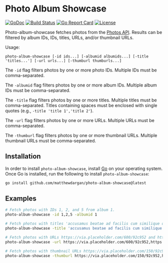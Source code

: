# Photo Album Showcase

[![GoDoc](https://godoc.org/github.com/matthewdargan/photo-album-showcase?status.svg)](https://godoc.org/github.com/matthewdargan/photo-album-showcase)
[![Build Status](https://github.com/matthewdargan/photo-album-showcase/actions/workflows/go-ci.yml/badge.svg?branch=main)](https://github.com/matthewdargan/photo-album-showcase/actions/workflows/go-ci.yml)
[![Go Report Card](https://goreportcard.com/badge/github.com/matthewdargan/photo-album-showcase)](https://goreportcard.com/report/github.com/matthewdargan/photo-album-showcase)
[![License](https://img.shields.io/badge/License-Apache_2.0-blue.svg)](LICENSE)

Photo-album-showcase fetches photos from the [Photos API](https://jsonplaceholder.typicode.com/photos). Results can be filtered by album IDs, IDs, titles, URLs, and/or thumbnail URLs.

Usage:

    photo-album-showcase [-id ids...] [-albumid albumids...] [-title 'titles...'] [-url urls...] [-thumburl thumburls...]

The `-id` flag filters photos by one or more photo IDs. Multiple IDs must be comma-separated.

The `-albumid` flag filters photos by one or more album IDs. Multiple album IDs must be comma-separated.

The `-title` flag filters photos by one or more titles. Multiple titles must be comma-separated. Titles containing spaces must be enclosed with single quotes (e.g., `-title 'title 1','title 2'`).

The `-url` flag filters photos by one or more URLs. Multiple URLs must be comma-separated.

The `-thumburl` flag filters photos by one or more thumbnail URLs. Multiple thumbnail URLs must be comma-separated.

## Installation

In order to install `photo-album-showcase`, install [Go](https://go.dev/doc/install) on your operating system. Once Go is installed, run the following to install `photo-album-showcase`:

```sh
go install github.com/matthewdargan/photo-album-showcase@latest
```

## Examples

```sh
# Fetch photos with IDs 1, 2, and 5 from album 1.
photo-album-showcase -id 1,2,5 -albumid 1

# Fetch photos with titles 'accusamus beatae ad facilis cum similique qui sunt' and 'reprehenderit est deserunt velit ipsam'.
photo-album-showcase -title 'accusamus beatae ad facilis cum similique qui sunt','reprehenderit est deserunt velit ipsam'

# Fetch photos with URLs https://via.placeholder.com/600/92c952 and https://via.placeholder.com/600/f66b97.
photo-album-showcase -url https://via.placeholder.com/600/92c952,https://via.placeholder.com/600/f66b97

# Fetch photos with thumbnail URLs https://via.placeholder.com/150/92c952 and https://via.placeholder.com/150/f66b97.
photo-album-showcase -thumburl https://via.placeholder.com/150/92c952,https://via.placeholder.com/150/f66b97
```
